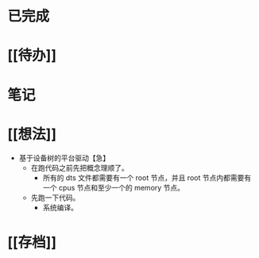 # 已完成

# [[待办]]

# 笔记


# [[想法]]
- 基于设备树的平台驱动【急】
	- 在跑代码之前先把概念理顺了。
		- 所有的 dts 文件都需要有一个 root 节点，并且 root 节点内都需要有一个 cpus 节点和至少一个的 memory 节点。
	- 先跑一下代码。
		- 系统编译。

# [[存档]]